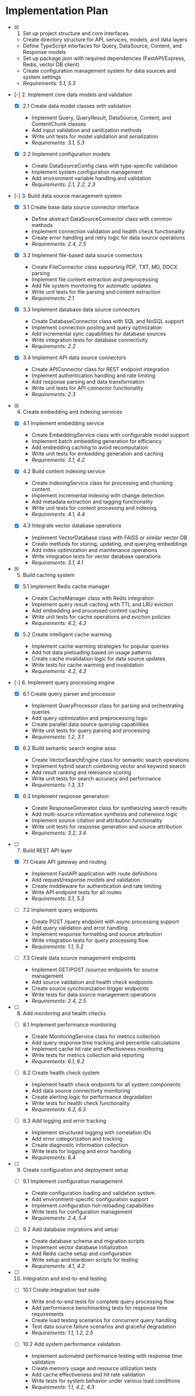 # Implementation Plan

- [x] 1. Set up project structure and core interfaces





  - Create directory structure for API, services, models, and data layers
  - Define TypeScript interfaces for Query, DataSource, Content, and Response models
  - Set up package.json with required dependencies (FastAPI/Express, Redis, vector DB client)
  - Create configuration management system for data sources and system settings
  - _Requirements: 5.1, 5.3_

- [-] 2. Implement core data models and validation



  - [x] 2.1 Create data model classes with validation


    - Implement Query, QueryResult, DataSource, Content, and ContentChunk classes
    - Add input validation and sanitization methods
    - Write unit tests for model validation and serialization
    - _Requirements: 3.1, 5.3_

  - [x] 2.2 Implement configuration models








    - Create DataSourceConfig class with type-specific validation
    - Implement system configuration management
    - Add environment variable handling and validation
    - _Requirements: 2.1, 2.2, 2.3_

- [-] 3. Build data source management system



  - [x] 3.1 Create base data source connector interface


    - Define abstract DataSourceConnector class with common methods
    - Implement connection validation and health check functionality
    - Create error handling and retry logic for data source operations
    - _Requirements: 2.4, 2.5_

  - [x] 3.2 Implement file-based data source connectors







    - Create FileConnector class supporting PDF, TXT, MD, DOCX parsing
    - Implement file content extraction and preprocessing
    - Add file system monitoring for automatic updates
    - Write unit tests for file parsing and content extraction
    - _Requirements: 2.1_

  - [x] 3.3 Implement database data source connectors






    - Create DatabaseConnector class with SQL and NoSQL support
    - Implement connection pooling and query optimization
    - Add incremental sync capabilities for database sources
    - Write integration tests for database connectivity
    - _Requirements: 2.2_

  - [x] 3.4 Implement API data source connectors






    - Create APIConnector class for REST endpoint integration
    - Implement authentication handling and rate limiting
    - Add response parsing and data transformation
    - Write unit tests for API connector functionality
    - _Requirements: 2.3_

- [x] 4. Create embedding and indexing services





  - [x] 4.1 Implement embedding service


    - Create EmbeddingService class with configurable model support
    - Implement batch embedding generation for efficiency
    - Add embedding caching to avoid recomputation
    - Write unit tests for embedding generation and caching
    - _Requirements: 3.1, 4.2_

  - [x] 4.2 Build content indexing service


    - Create IndexingService class for processing and chunking content
    - Implement incremental indexing with change detection
    - Add metadata extraction and tagging functionality
    - Write unit tests for content processing and indexing
    - _Requirements: 4.1, 4.4_

  - [x] 4.3 Integrate vector database operations


    - Implement VectorDatabase class with FAISS or similar vector DB
    - Create methods for storing, updating, and querying embeddings
    - Add index optimization and maintenance operations
    - Write integration tests for vector database operations
    - _Requirements: 3.1, 4.1_

- [x] 5. Build caching system




  - [x] 5.1 Implement Redis cache manager



    - Create CacheManager class with Redis integration
    - Implement query result caching with TTL and LRU eviction
    - Add embedding and processed content caching
    - Write unit tests for cache operations and eviction policies
    - _Requirements: 4.2, 4.3_

  - [x] 5.2 Create intelligent cache warming


    - Implement cache warming strategies for popular queries
    - Add hot data preloading based on usage patterns
    - Create cache invalidation logic for data source updates
    - Write tests for cache warming and invalidation
    - _Requirements: 4.2, 4.3_

- [-] 6. Implement query processing engine


  - [x] 6.1 Create query parser and processor



    - Implement QueryProcessor class for parsing and orchestrating queries
    - Add query optimization and preprocessing logic
    - Create parallel data source querying capabilities
    - Write unit tests for query parsing and processing
    - _Requirements: 1.2, 3.1_

  - [x] 6.2 Build semantic search engine
assa
    - Create VectorSearchEngine class for semantic search operations
    - Implement hybrid search combining vector and keyword search
    - Add result ranking and relevance scoring
    - Write unit tests for search accuracy and performance
    - _Requirements: 1.3, 3.1_

  - [x] 6.3 Implement response generation
  
    - Create ResponseGenerator class for synthesizing search results
    - Add multi-source information synthesis and coherence logic
    - Implement source citation and attribution functionality
    - Write unit tests for response generation and source attribution
    - _Requirements: 3.2, 3.4_

- [ ] 7. Build REST API layer
  - [x] 7.1 Create API gateway and routing

    - Implement FastAPI application with route definitions
    - Add request/response models and validation
    - Create middleware for authentication and rate limiting
    - Write API endpoint tests for all routes
    - _Requirements: 5.1, 5.3_

  - [ ] 7.2 Implement query endpoints
    - Create POST /query endpoint with async processing support
    - Add query validation and error handling
    - Implement response formatting and source attribution
    - Write integration tests for query processing flow
    - _Requirements: 1.1, 5.2_

  - [ ] 7.3 Create data source management endpoints
    - Implement GET/POST /sources endpoints for source management
    - Add source validation and health check endpoints
    - Create source synchronization trigger endpoints
    - Write tests for data source management operations
    - _Requirements: 2.4, 2.5_

- [ ] 8. Add monitoring and health checks
  - [ ] 8.1 Implement performance monitoring
    - Create MonitoringService class for metrics collection
    - Add query response time tracking and percentile calculations
    - Implement cache hit rate and effectiveness monitoring
    - Write tests for metrics collection and reporting
    - _Requirements: 6.1, 6.2_

  - [ ] 8.2 Create health check system
    - Implement health check endpoints for all system components
    - Add data source connectivity monitoring
    - Create alerting logic for performance degradation
    - Write tests for health check functionality
    - _Requirements: 6.2, 6.3_

  - [ ] 8.3 Add logging and error tracking
    - Implement structured logging with correlation IDs
    - Add error categorization and tracking
    - Create diagnostic information collection
    - Write tests for logging and error handling
    - _Requirements: 6.4_

- [ ] 9. Create configuration and deployment setup
  - [ ] 9.1 Implement configuration management
    - Create configuration loading and validation system
    - Add environment-specific configuration support
    - Implement configuration hot-reloading capabilities
    - Write tests for configuration management
    - _Requirements: 2.4, 5.4_

  - [ ] 9.2 Add database migrations and setup
    - Create database schema and migration scripts
    - Implement vector database initialization
    - Add Redis cache setup and configuration
    - Write setup and teardown scripts for testing
    - _Requirements: 4.1, 4.2_

- [ ] 10. Integration and end-to-end testing
  - [ ] 10.1 Create integration test suite
    - Write end-to-end tests for complete query processing flow
    - Add performance benchmarking tests for response time requirements
    - Create load testing scenarios for concurrent query handling
    - Test data source failure scenarios and graceful degradation
    - _Requirements: 1.1, 1.2, 2.5_

  - [ ] 10.2 Add system performance validation
    - Implement automated performance testing with response time validation
    - Create memory usage and resource utilization tests
    - Add cache effectiveness and hit rate validation
    - Write tests for system behavior under various load conditions
    - _Requirements: 1.1, 4.2, 4.3_